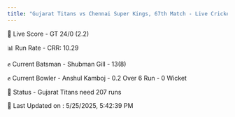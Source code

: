 ```yaml
---
title: "Gujarat Titans vs Chennai Super Kings, 67th Match - Live Cricket Score"
---
```


🔴 Live Score - GT 24/0 (2.2)  

📊 Run Rate - CRR: 10.29  

✊ Current Batsman - Shubman Gill - 13(8)  

✊ Current Bowler - Anshul Kamboj - 0.2 Over 6 Run - 0 Wicket  

📑 Status - Gujarat Titans need 207 runs

📝 Last Updated on : 5/25/2025, 5:42:39 PM  

